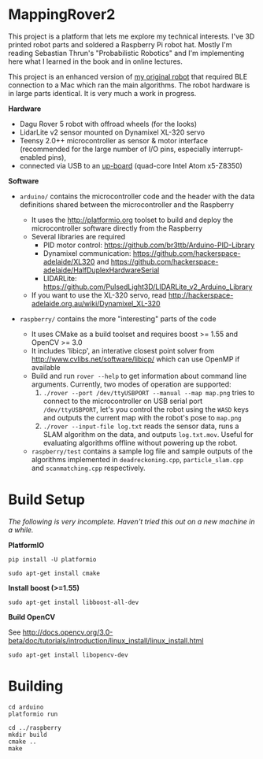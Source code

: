 # MappingRover2

This project is a platform that lets me explore my technical interests. I've 3D printed robot parts and soldered a Raspberry Pi robot hat. Mostly I'm reading Sebastian Thrun's "Probabilistic Robotics" and I'm implementing here what I learned in the book and in online lectures.      

This project is an enhanced version of [my original robot](https://github.com/stheophil/MappingRover) that required BLE connection to a Mac which ran the main algorithms. The robot hardware is in large parts identical. It is very much a work in progress.

**Hardware**

- Dagu Rover 5 robot with offroad wheels (for the looks)
- LidarLite v2 sensor mounted on Dynamixel XL-320 servo 
- Teensy 2.0++ microcontroller as sensor & motor interface (recommended for the large number of I/O pins, especially interrupt-enabled pins), 
- connected via USB to an [up-board](http://www.up-board.org/up/specifications/) (quad-core Intel Atom x5-Z8350)

**Software**

- `arduino/` contains the microcontroller code and the header with the data definitions shared between the microcontroller and the Raspberry

	- It uses the http://platformio.org toolset to build and deploy the microcontroller software directly from the Raspberry
	- Several libraries are required 
		- PID motor control: https://github.com/br3ttb/Arduino-PID-Library 
		- Dynamixel communication: https://github.com/hackerspace-adelaide/XL320 and https://github.com/hackerspace-adelaide/HalfDuplexHardwareSerial
		- LIDARLite: https://github.com/PulsedLight3D/LIDARLite_v2_Arduino_Library
	- If you want to use the XL-320 servo, read http://hackerspace-adelaide.org.au/wiki/Dynamixel_XL-320

- `raspberry/` contains the more "interesting" parts of the code

	- It uses CMake as a build toolset and requires boost >= 1.55 and OpenCV >= 3.0
	- It includes 'libicp', an interative closest point solver from http://www.cvlibs.net/software/libicp/ which can use OpenMP if available
	- Build and run `rover --help` to get information about command line arguments. Currently, two modes of operation are supported:
		1. `./rover --port /dev/ttyUSBPORT --manual --map map.png` tries to connect to the microcontroller on USB serial port `/dev/ttyUSBPORT`, let's you control the robot using the `WASD` keys and outputs the current map with the robot's pose to `map.png`
		2. `./rover --input-file log.txt` reads the sensor data, runs a SLAM algorithm on the data, and outputs `log.txt.mov`. Useful for evaluating algorithms offline without powering up the robot. 
	- `raspberry/test` contains a sample log file and sample outputs of the algorithms implemented in `deadreckoning.cpp`, `particle_slam.cpp` and `scanmatching.cpp` respectively. 

# Build Setup 

_The following is very incomplete. Haven't tried this out on a new machine in a while._

**PlatformIO**

`pip install -U platformio`

`sudo apt-get install cmake`

**Install boost (>=1.55)**
    
`sudo apt-get install libboost-all-dev`

**Build OpenCV**

See http://docs.opencv.org/3.0-beta/doc/tutorials/introduction/linux_install/linux_install.html

`sudo apt-get install libopencv-dev`

# Building 

    cd arduino 
    platformio run

    cd ../raspberry
    mkdir build
    cmake ..
    make
